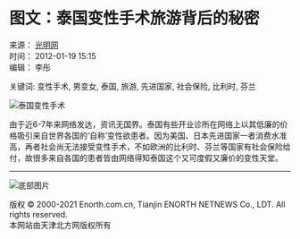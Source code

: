 # 图文：泰国变性手术旅游背后的秘密

来源： [光明网](http://www.gmw.cn/)  
时间： 2012-01-19 15:15  
编辑： 李彤  

关键词: 变性手术, 男变女, 泰国, 旅游, 先进国家, 社会保险, 比利时, 芬兰  

![泰国变性手术](http://www.tianjinwe.com/tianjin/tjwy/201201/W020120118677124841310.jpg)

由于近6-7年来网络发达，资讯无国界。泰国有些开业诊所在网络上以其低廉的价格吸引来自世界各国的‘自称’变性欲患者。因为美国、日本先进国家一者消费水准高，再者社会尚无法接受变性手术，不如欧洲的比利时、芬兰等国家有社会保险给付，故很多来自各国的患者皆由网络得知泰国这个又可度假又廉价的变性天堂。

---

![底部图片](http://www.enorth.com.cn/images/2009/san2009_35.jpg)

版权 © 2000-2021 Enorth.com.cn, Tianjin ENORTH NETNEWS Co., LDT. All rights reserved.  
本网站由天津北方网版权所有